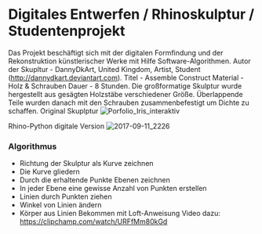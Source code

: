 # Digitales Entwerfen / Rhinoskulptur / Studentenprojekt
Das Projekt beschäftigt sich mit der digitalen Formfindung und der Rekonstruktion künstlerischer Werke mit Hilfe Software-Algorithmen. 
Autor der Skupltur - DannyDkArt, United Kingdom, Artist, Student (http://dannydkart.deviantart.com). Titel - Assemble Construct Material - Holz & Schrauben Dauer - 8 Stunden.
Die großformatige Skulptur wurde hergestellt aus gesägten Holzstäbe verschiedener Größe. Überlappende Teile wurden danach mit den Schrauben zusammenbefestigt um Dichte zu schaffen.
Original Skuplptur
![Porfolio_Iris_interaktiv](https://github.com/iris-inohosa/rhino-skulptur/assets/89853648/c459a3b9-0e4a-4fd0-9044-1b267c67acb0)

Rhino-Python digitale Version
![2017-09-11_2226](https://github.com/iris-inohosa/rhino-skulptur/assets/89853648/982e4345-7bc2-4900-b34c-74becee659b2)


### Algorithmus
* Richtung der Skulptur als Kurve zeichnen
* Die Kurve gliedern
* Durch die erhaltende Punkte Ebenen zeichnen
* In jeder Ebene eine gewisse Anzahl von Punkten erstellen
* Linien durch Punkten ziehen
* Winkel von Linien ändern
* Körper aus Linien Bekommen mit Loft-Anweisung
Video dazu: https://clipchamp.com/watch/URFfMm80kGd
